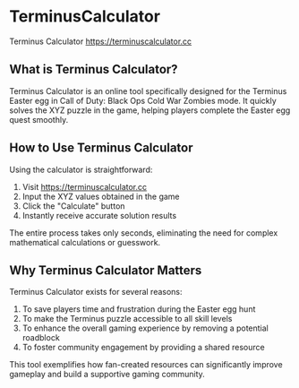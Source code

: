 # TerminusCalculator
Terminus Calculator
https://terminuscalculator.cc

## What is Terminus Calculator?

Terminus Calculator is an online tool specifically designed for the Terminus Easter egg in Call of Duty: Black Ops Cold War Zombies mode. It quickly solves the XYZ puzzle in the game, helping players complete the Easter egg quest smoothly.

## How to Use Terminus Calculator

Using the calculator is straightforward:
1. Visit https://terminuscalculator.cc
2. Input the XYZ values obtained in the game
3. Click the "Calculate" button
4. Instantly receive accurate solution results

The entire process takes only seconds, eliminating the need for complex mathematical calculations or guesswork.

## Why Terminus Calculator Matters

Terminus Calculator exists for several reasons:
1. To save players time and frustration during the Easter egg hunt
2. To make the Terminus puzzle accessible to all skill levels
3. To enhance the overall gaming experience by removing a potential roadblock
4. To foster community engagement by providing a shared resource

This tool exemplifies how fan-created resources can significantly improve gameplay and build a supportive gaming community.
